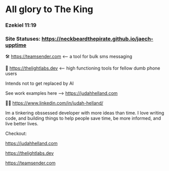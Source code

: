 # All glory to The King
### Ezekiel 11:19

### Site Statuses: https://neckbeardthepirate.github.io/jaech-upptime


🛠️ https://teamsender.com <-- a tool for bulk sms messaging  

🔬 https://thelightlabs.dev <-- high functioning tools for fellow dumb phone users

Intends not to get replaced by AI

See work examples here --> https://judahhelland.com

💼💼 https://www.linkedin.com/in/judah-helland/


Im a tinkering obssessed developer with more ideas than time. I love writing code, and building things to help people save time, be more informed, and live better lives.

Checkout:  

 https://judahhelland.com  
 
 https://thelightlabs.dev  
 
 https://teamsender.com
 

